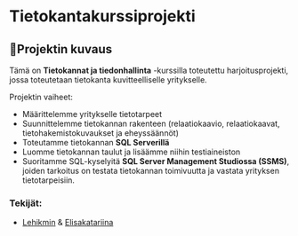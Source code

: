 # Tietokantakurssiprojekti

## 📌Projektin kuvaus
Tämä on **Tietokannat ja tiedonhallinta** -kurssilla toteutettu harjoitusprojekti, jossa toteutetaan tietokanta kuvitteelliselle yritykselle.

Projektin vaiheet:
- Määrittelemme yritykselle tietotarpeet
- Suunnittelemme tietokannan rakenteen (relaatiokaavio, relaatiokaavat, tietohakemistokuvaukset ja eheyssäännöt)
- Toteutamme tietokannan **SQL Serverillä**
- Luomme tietokannan taulut ja lisäämme niihin testiaineiston
- Suoritamme SQL-kyselyitä **SQL Server Management Studiossa (SSMS)**, joiden tarkoitus on testata tietokannan toimivuutta ja vastata yrityksen tietotarpeisiin.

### Tekijät: 
- [Lehikmin](https://github.com/Lehikmin) & [Elisakatariina](https://github.com/Elisakatariina) 
